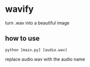 # wavify
turn .wav into a beautiful image

## how to use
```
python [main.py] [audio.wav]
```
replace audio.wav with the audio name

